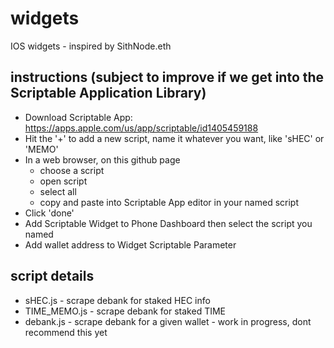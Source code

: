 # widgets
IOS widgets - inspired by SithNode.eth

## instructions (subject to improve if we get into the Scriptable Application Library)
* Download Scriptable App: https://apps.apple.com/us/app/scriptable/id1405459188
* Hit the '+' to add a new script, name it whatever you want, like 'sHEC' or 'MEMO'
* In a web browser, on this github page 
  * choose a script 
  * open script 
  * select all 
  * copy and paste into Scriptable App editor in your named script
* Click 'done'
* Add Scriptable Widget to Phone Dashboard then select the script you named
* Add wallet address to Widget Scriptable Parameter

## script details
* sHEC.js - scrape debank for staked HEC info
* TIME_MEMO.js - scrape debank for staked TIME 
* debank.js - scrape debank for a given wallet - work in progress, dont recommend this yet
